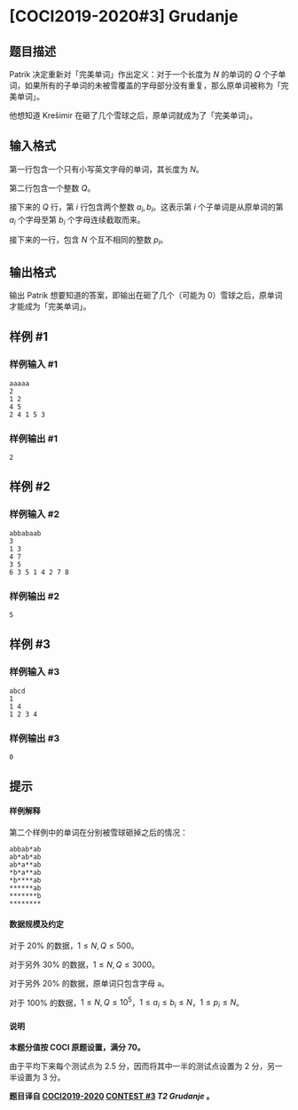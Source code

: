 # [COCI2019-2020#3] Grudanje

## 题目描述

Patrik 决定重新对「完美单词」作出定义：对于一个长度为 $N$ 的单词的 $Q$ 个子单词，如果所有的子单词的未被雪覆盖的字母部分没有重复，那么原单词被称为「完美单词」。

他想知道 Krešimir 在砸了几个雪球之后，原单词就成为了「完美单词」。

## 输入格式

第一行包含一个只有小写英文字母的单词，其长度为 $N$。

第二行包含一个整数 $Q$。

接下来的 $Q$ 行，第 $i$ 行包含两个整数 $a_i,b_i$。这表示第 $i$ 个子单词是从原单词的第 $a_i$ 个字母至第 $b_i$ 个字母连续截取而来。

接下来的一行，包含 $N$ 个互不相同的整数 $p_i$。

## 输出格式

输出 Patrik 想要知道的答案，即输出在砸了几个（可能为 $0$）雪球之后，原单词才能成为「完美单词」。

## 样例 #1

### 样例输入 #1
```
aaaaa
2
1 2
4 5
2 4 1 5 3
```

### 样例输出 #1

```
2
```

## 样例 #2

### 样例输入 #2
```
abbabaab
3
1 3
4 7
3 5
6 3 5 1 4 2 7 8
```

### 样例输出 #2

```
5
```

## 样例 #3

### 样例输入 #3
```
abcd
1
1 4
1 2 3 4
```

### 样例输出 #3

```
0
```

## 提示

#### 样例解释

第二个样例中的单词在分别被雪球砸掉之后的情况：

```plain
abbab*ab
ab*ab*ab
ab*a**ab
*b*a**ab
*b****ab
******ab
*******b
********
```

#### 数据规模及约定

对于 $20\%$ 的数据，$1 \le N,Q \le 500$。

对于另外 $30\%$ 的数据，$1 \le N,Q \le 3000$。

对于另外 $20\%$ 的数据，原单词只包含字母 `a`。

对于 $100\%$ 的数据，$1 \le N,Q \le 10^5$，$1 \le a_i \le b_i \le N$，$1 \le p_i \le N$。

#### 说明

**本题分值按 COCI 原题设置，满分 $70$。**

由于平均下来每个测试点为 $2.5$ 分，因而将其中一半的测试点设置为 $2$ 分，另一半设置为 $3$ 分。

**题目译自 [COCI2019-2020](https://hsin.hr/coci/archive/2019_2020/) [CONTEST #3](https://hsin.hr/coci/archive/2019_2020/contest3_tasks.pdf)  _T2 Grudanje_ 。**
